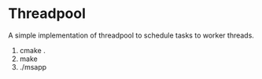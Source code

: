 # Threadpool
A simple implementation of threadpool to schedule tasks to worker threads.

1. cmake .
2. make
3. ./msapp
